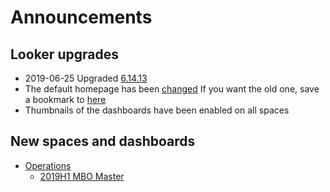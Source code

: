 # Announcements

## Looker upgrades

- 2019-06-25 Upgraded  [6.14.13](https://discourse.looker.com/t/looker-6-14-release-notes/12569)
- The default homepage has been [changed](https://insights.joyent.us/browse)
  If you want the old one, save a bookmark to [here](https://insights.joyent.us/spaces/home)
- Thumbnails of the dashboards have been enabled on all spaces

## New spaces and dashboards

- [Operations](https://insights.joyent.us/spaces/66)
    - [2019H1 MBO Master](https://insights.joyent.us/dashboards/126)
